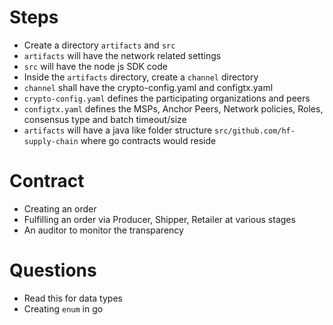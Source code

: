 # Steps
- Create a directory `artifacts` and `src`
- `artifacts` will have the network related settings
- `src` will have the node js SDK code
- Inside the `artifacts` directory, create a `channel` directory
- `channel` shall have the crypto-config.yaml and configtx.yaml
- `crypto-config.yaml` defines the participating organizations and peers
- `configtx.yaml` defines the MSPs, Anchor Peers, Network policies, Roles, consensus type and batch timeout/size
- `artifacts` will have a java like folder structure `src/github.com/hf-supply-chain` where go contracts would reside

# Contract
- Creating an order
- Fulfilling an order via Producer, Shipper, Retailer at various stages
- An auditor to monitor the transparency

# Questions
- Read this for data types
- Creating `enum` in go